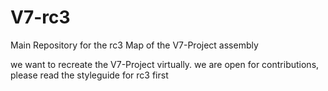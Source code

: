 # V7-rc3
Main Repository for the rc3 Map of the V7-Project assembly

we want to recreate the V7-Project virtually.
we are open for contributions, please read the styleguide for rc3 first

